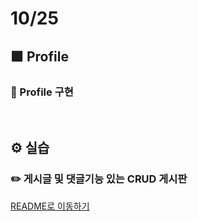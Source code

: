 # 10/25

## 🟪 Profile

### 🧩 Profile 구현



<br>

## ⚙️ 실습

### ✏️ 게시글 및 댓글기능 있는 CRUD 게시판

[README로 이동하기](./Practice/221020/README.md)
